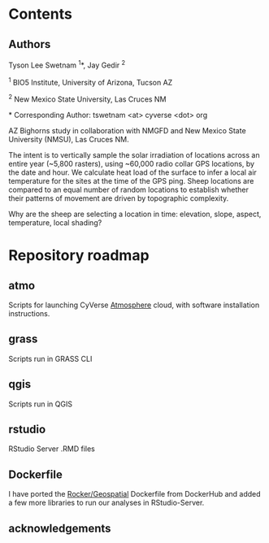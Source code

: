 # Contents

## Authors

Tyson Lee Swetnam <sup>1</sup>*, Jay Gedir <sup>2</sup>

<sup>1</sup> BIO5 Institute, University of Arizona, Tucson AZ

<sup>2</sup> New Mexico State University, Las Cruces NM

\* Corresponding Author: tswetnam \<at> cyverse \<dot> org

AZ Bighorns study in collaboration with NMGFD and New Mexico State University (NMSU), Las Cruces NM.

The intent is to vertically sample the solar irradiation of locations across an entire year (~5,800 rasters), using ~60,000 radio collar GPS locations, by the date and hour. We calculate heat load of the surface to infer a local air temperature for the sites at the time of the GPS ping. Sheep locations are compared to an equal number of random locations to establish whether their patterns of movement are driven by topographic complexity. 

Why are the sheep are selecting a location in time: elevation, slope, aspect, temperature, local shading?

# Repository roadmap

## atmo

Scripts for launching CyVerse [Atmosphere](https://atmo.cyverse.org) cloud, with software installation instructions.

## grass

Scripts run in GRASS CLI

## qgis

Scripts run in QGIS

## rstudio

RStudio Server .RMD files

## Dockerfile

I have ported the [Rocker/Geospatial](https://hub.docker.com/r/rocker/geospatial/) Dockerfile from DockerHub and added a few more libraries to run our analyses in RStudio-Server.

## acknowledgements

